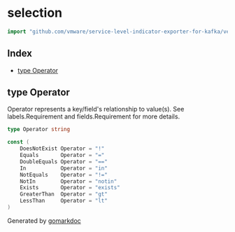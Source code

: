 <!-- Code generated by gomarkdoc. DO NOT EDIT -->

# selection

```go
import "github.com/vmware/service-level-indicator-exporter-for-kafka/vendor/k8s.io/apimachinery/pkg/selection"
```

## Index

- [type Operator](<#type-operator>)


## type Operator

Operator represents a key/field's relationship to value\(s\). See labels.Requirement and fields.Requirement for more details.

```go
type Operator string
```

```go
const (
    DoesNotExist Operator = "!"
    Equals       Operator = "="
    DoubleEquals Operator = "=="
    In           Operator = "in"
    NotEquals    Operator = "!="
    NotIn        Operator = "notin"
    Exists       Operator = "exists"
    GreaterThan  Operator = "gt"
    LessThan     Operator = "lt"
)
```



Generated by [gomarkdoc](<https://github.com/princjef/gomarkdoc>)
